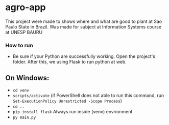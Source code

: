 # agro-app
This project were made to shows where and what are good to plant at Sao Paulo State in Brazil. Was made for subject at Information Systems course at UNESP BAURU

### How to run
- Be sure if your Python are successfully working. Open the project's folder. After this, we using Flask to run python at web.

## On Windows:
- `cd venv`
- `scripts/activate` (if PowerShell does not able to run this command, run `Set-ExecutionPolicy Unrestricted -Scope Process`)
- `cd ..`
- `pip install flask`
Always run inside (venv) environment
- `py main.py`

